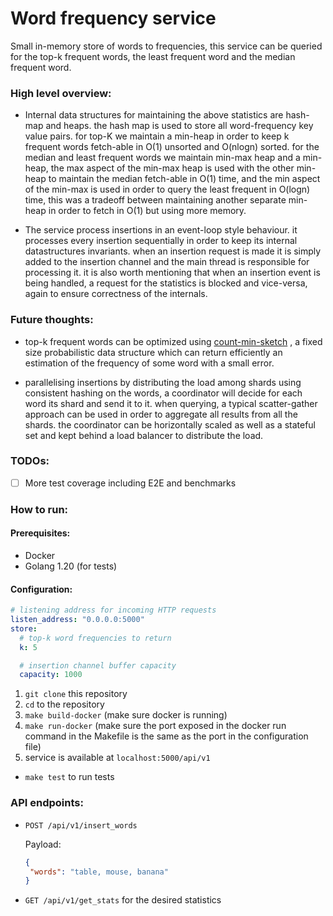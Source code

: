 # Word frequency service
Small in-memory store of words to frequencies, this service can be queried for the top-k frequent words,
the least frequent word and the median frequent word.

### High level overview:
- Internal data structures for maintaining the above statistics are hash-map and heaps. the hash map is used to store all word-frequency key value pairs.
  for top-K we maintain a min-heap in order to keep k frequent words fetch-able in O(1) unsorted and O(nlogn) sorted. for the median and least frequent words
  we maintain min-max heap and a min-heap, the max aspect of the min-max heap is used with the other min-heap to maintain the median
  fetch-able in O(1) time, and the min aspect of the min-max is used in order to query the least frequent in O(logn) time,
  this was a tradeoff between maintaining another separate min-heap in order to fetch in O(1) but using more memory.


- The service process insertions in an event-loop style behaviour. it processes every insertion sequentially in order to keep its internal datastructures invariants.
  when an insertion request is made it is simply added to the insertion channel and the main thread is responsible for processing it.
  it is also worth mentioning that when an insertion event is being handled, a request for the statistics is blocked and vice-versa,
  again to ensure correctness of the internals.

### Future thoughts:

- top-k frequent words can be optimized using [count-min-sketch](https://en.wikipedia.org/wiki/Count%E2%80%93min_sketch)
, a fixed size probabilistic data structure which can return efficiently an estimation of the frequency of some word with a small error.


- parallelising insertions by distributing the load among shards using consistent hashing on the words, a coordinator will 
  decide for each word its shard and send it to it. when querying, a typical scatter-gather approach can be used in order to aggregate
  all results from all the shards. the coordinator can be horizontally scaled as well as a stateful set and kept behind a load balancer to distribute the load.

### TODOs:
-[ ] More test coverage including E2E and benchmarks

### How to run:

#### Prerequisites:

- Docker
- Golang 1.20 (for tests)

#### Configuration:
````yaml
# listening address for incoming HTTP requests
listen_address: "0.0.0.0:5000"
store:
  # top-k word frequencies to return
  k: 5

  # insertion channel buffer capacity
  capacity: 1000
````
1. `git clone` this repository
2. `cd` to the repository
3. `make build-docker` (make sure docker is running)
4. `make run-docker` (make sure the port exposed in the docker run command in the Makefile is the same as the port in the configuration file)
5. service is available at `localhost:5000/api/v1`

- `make test` to run tests

### API endpoints:

- `POST /api/v1/insert_words` 

    Payload: 
   ```json
   {
    "words": "table, mouse, banana"
   }
   ````

- `GET /api/v1/get_stats` for the desired statistics